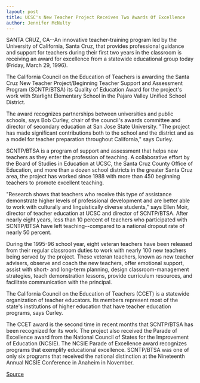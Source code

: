 ```yaml
---
layout: post
title: UCSC's New Teacher Project Receives Two Awards Of Excellence
author: Jennifer McNulty
---
```


SANTA CRUZ, CA--An innovative teacher-training program led by the  University of California, Santa Cruz, that provides professional  guidance and support for teachers during their first two years in the  classroom is receiving an award for excellence from a statewide  educational group today (Friday, March 29, 1996).

The California Council on the Education of Teachers is  awarding the Santa Cruz New Teacher Project/Beginning Teacher  Support and Assessment Program (SCNTP/BTSA) its Quality of  Education Award for the project's work with Starlight Elementary  School in the Pajaro Valley Unified School District.

The award recognizes partnerships between universities and  public schools, says Bob Curley, chair of the council's awards  committee and director of secondary education at San Jose State  University. "The project has made significant contributions both to  the school and the district and as a model for teacher preparation  throughout California," says Curley.

SCNTP/BTSA is a program of support and assessment that  helps new teachers as they enter the profession of teaching. A  collaborative effort by the Board of Studies in Education at UCSC,  the Santa Cruz County Office of Education, and more than a dozen  school districts in the greater Santa Cruz area, the project has  worked since 1988 with more than 450 beginning teachers to  promote excellent teaching.

"Research shows that teachers who receive this type of  assistance demonstrate higher levels of professional development  and are better able to work with culturally and linguistically  diverse students," says Ellen Moir, director of teacher education at  UCSC and director of SCNTP/BTSA. After nearly eight years, less  than 10 percent of teachers who participated with SCNTP/BTSA have  left teaching--compared to a national dropout rate of nearly 50  percent.

During the 1995-96 school year, eight veteran teachers have  been released from their regular classroom duties to work with  nearly 100 new teachers being served by the project. These veteran  teachers, known as new teacher advisers, observe and coach the new  teachers, offer emotional support, assist with short- and long-term  planning, design classroom-management strategies, teach  demonstration lessons, provide curriculum resources, and facilitate  communication with the principal.

The California Council on the Education of Teachers (CCET) is a  statewide organization of teacher educators. Its members represent  most of the state's institutions of higher education that have  teacher education programs, says Curley.

The CCET award is the second time in recent months that  SCNTP/BTSA has been recognized for its work. The project also  received the Parade of Excellence award from the National Council  of States for the Improvement of Education (NCSIE). The NCSIE  Parade of Excellence award recognizes programs that exemplify  educational excellence. SCNTP/BTSA was one of only six programs  that received the national distinction at the Nineteenth Annual  NCSIE Conference in Anaheim in November.

[Source](http://www1.ucsc.edu/news_events/press_releases/archive/95-96/03-96/032996-UCSC_new_teacher_p.html "Permalink to 032996-UCSC_new_teacher_p")
